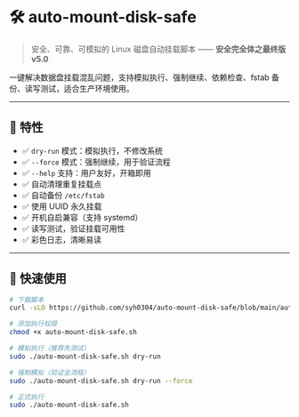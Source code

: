 # 🛠️ auto-mount-disk-safe

> 安全、可靠、可模拟的 Linux 磁盘自动挂载脚本 —— **安全完全体之最终版 v5.0**

一键解决数据盘挂载混乱问题，支持模拟执行、强制继续、依赖检查、fstab 备份、读写测试，适合生产环境使用。

---

## 🌟 特性

- ✅ `dry-run` 模式：模拟执行，不修改系统
- ✅ `--force` 模式：强制继续，用于验证流程
- ✅ `--help` 支持：用户友好，开箱即用
- ✅ 自动清理重复挂载点
- ✅ 自动备份 `/etc/fstab`
- ✅ 使用 UUID 永久挂载
- ✅ 开机自启兼容（支持 systemd）
- ✅ 读写测试，验证挂载可用性
- ✅ 彩色日志，清晰易读

---

## 🚀 快速使用

```bash
# 下载脚本
curl -sLO https://github.com/syh0304/auto-mount-disk-safe/blob/main/auto-mount-disk-safe.sh

# 添加执行权限
chmod +x auto-mount-disk-safe.sh

# 模拟执行（推荐先测试）
sudo ./auto-mount-disk-safe.sh dry-run

# 强制模拟（验证全流程）
sudo ./auto-mount-disk-safe.sh dry-run --force

# 正式执行
sudo ./auto-mount-disk-safe.sh
